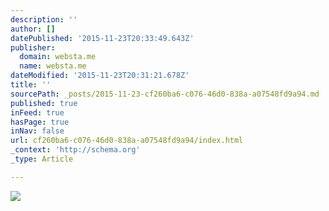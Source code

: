 ```yaml
---
description: ''
author: []
datePublished: '2015-11-23T20:33:49.643Z'
publisher:
  domain: websta.me
  name: websta.me
dateModified: '2015-11-23T20:31:21.678Z'
title: ''
sourcePath: _posts/2015-11-23-cf260ba6-c076-46d0-838a-a07548fd9a94.md
published: true
inFeed: true
hasPage: true
inNav: false
url: cf260ba6-c076-46d0-838a-a07548fd9a94/index.html
_context: 'http://schema.org'
_type: Article

---
```

![](https://scontent.cdninstagram.com/hphotos-xaf1/t51.2885-15/e15/10838338_1546512555620984_1316391277_n.jpg)